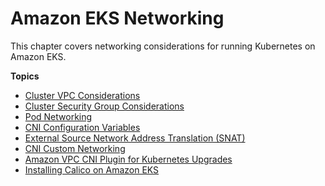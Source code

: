 # Amazon EKS Networking<a name="eks-networking"></a>

This chapter covers networking considerations for running Kubernetes on Amazon EKS\.

**Topics**
+ [Cluster VPC Considerations](network_reqs.md)
+ [Cluster Security Group Considerations](sec-group-reqs.md)
+ [Pod Networking](pod-networking.md)
+ [CNI Configuration Variables](cni-env-vars.md)
+ [External Source Network Address Translation \(SNAT\)](external-snat.md)
+ [CNI Custom Networking](cni-custom-network.md)
+ [Amazon VPC CNI Plugin for Kubernetes Upgrades](cni-upgrades.md)
+ [Installing Calico on Amazon EKS](calico.md)